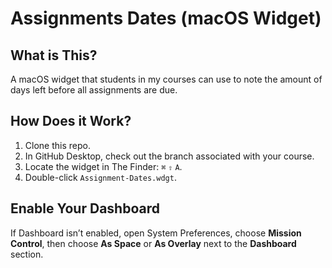 # Assignments Dates (macOS Widget)
## What is This?
A macOS widget that students in my courses can use to note the amount of days left before all assignments are due.

## How Does it Work?
1. Clone this repo.
2. In GitHub Desktop, check out the branch associated with your course.
3. Locate the widget in The Finder: `⌘` `⇧` `A`.
4. Double-click `Assignment-Dates.wdgt`.

## Enable Your Dashboard
If Dashboard isn’t enabled, open System Preferences, choose **Mission Control**, then choose **As Space** or **As Overlay** next to the **Dashboard** section.
